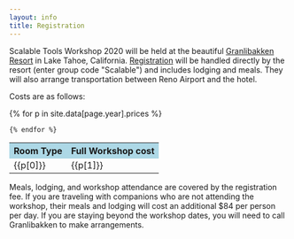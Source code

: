 ```yaml
---
layout: info
title: Registration
---
```

Scalable Tools Workshop 2020 will be held at the
beautiful <a href="https://www.granlibakken.com">Granlibakken Resort</a> in Lake Tahoe, 
California. [Registration](https://www.secure.granlibakken.net/conference/?_ga=2.78346973.831171572.1550188711-1057628974.1512516825) will 
be handled directly by the resort (enter group code "Scalable") and includes lodging and meals. They will also arrange transportation between Reno Airport and the hotel.

<p>
Costs are as follows:

<p>
<table class="prices">
    <tr>
        <th bgcolor="lightblue">Room Type</th>
        <th bgcolor="lightblue">Full Workshop cost</th>
    </tr>
    {% for p in site.data[page.year].prices %}
    <tr>
        <td>{{p[0]}}</td><td>{{p[1]}}</td>
    </tr>

    {% endfor %}
</table>

</p>
</p>

<p>
Meals, lodging, and workshop attendance are covered by the registration fee.
If you are traveling with companions who are not attending the workshop,
their meals and lodging will cost an additional $84 per person per day.
If you are staying beyond the workshop dates, you will need to call Granlibakken
to make arrangements.
</p>
